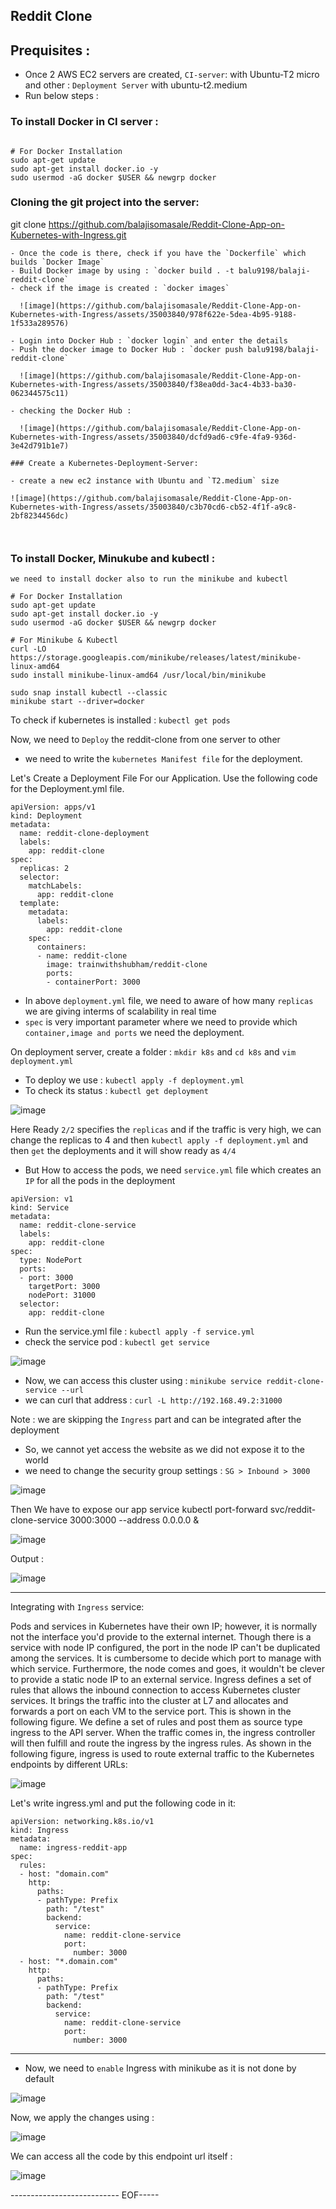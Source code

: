 ## Reddit Clone 


## Prequisites : 

- Once 2 AWS EC2 servers are created, `CI-server`: with Ubuntu-T2 micro and other : `Deployment Server` with ubuntu-t2.medium
- Run below steps :

### To install Docker in CI server : 
```

# For Docker Installation
sudo apt-get update
sudo apt-get install docker.io -y
sudo usermod -aG docker $USER && newgrp docker

```
### Cloning the git project into the server: 

git clone https://github.com/balajisomasale/Reddit-Clone-App-on-Kubernetes-with-Ingress.git
```
- Once the code is there, check if you have the `Dockerfile` which builds `Docker Image`
- Build Docker image by using : `docker build . -t balu9198/balaji-reddit-clone`
- check if the image is created : `docker images`

  ![image](https://github.com/balajisomasale/Reddit-Clone-App-on-Kubernetes-with-Ingress/assets/35003840/978f622e-5dea-4b95-9188-1f533a289576)

- Login into Docker Hub : `docker login` and enter the details
- Push the docker image to Docker Hub : `docker push balu9198/balaji-reddit-clone`

  ![image](https://github.com/balajisomasale/Reddit-Clone-App-on-Kubernetes-with-Ingress/assets/35003840/f38ea0dd-3ac4-4b33-ba30-062344575c11)

- checking the Docker Hub :

  ![image](https://github.com/balajisomasale/Reddit-Clone-App-on-Kubernetes-with-Ingress/assets/35003840/dcfd9ad6-c9fe-4fa9-936d-3e42d791b1e7)

### Create a Kubernetes-Deployment-Server:

- create a new ec2 instance with Ubuntu and `T2.medium` size

![image](https://github.com/balajisomasale/Reddit-Clone-App-on-Kubernetes-with-Ingress/assets/35003840/c3b70cd6-cb52-4f1f-a9c8-2bf8234456dc)



```
### To install Docker, Minukube and kubectl : 

```
we need to install docker also to run the minikube and kubectl

# For Docker Installation
sudo apt-get update
sudo apt-get install docker.io -y
sudo usermod -aG docker $USER && newgrp docker

# For Minikube & Kubectl
curl -LO https://storage.googleapis.com/minikube/releases/latest/minikube-linux-amd64
sudo install minikube-linux-amd64 /usr/local/bin/minikube 

sudo snap install kubectl --classic
minikube start --driver=docker
```
To check if kubernetes is installed : `kubectl get pods`

Now, we need to `Deploy` the reddit-clone from one server to other 

- we need to write the `kubernetes Manifest file` for the deployment.

Let's Create a Deployment File For our Application. Use the following code for the Deployment.yml file.

```
apiVersion: apps/v1
kind: Deployment
metadata:
  name: reddit-clone-deployment
  labels:
    app: reddit-clone
spec:
  replicas: 2
  selector:
    matchLabels:
      app: reddit-clone
  template:
    metadata:
      labels:
        app: reddit-clone
    spec:
      containers:
      - name: reddit-clone
        image: trainwithshubham/reddit-clone
        ports:
        - containerPort: 3000
```
- In above `deployment.yml` file, we need to aware of how many `replicas` we are giving interms of scalability in real time
- `spec` is very important parameter where we need to provide which `container,image and ports` we need the deployment.

On deployment server, create a folder : `mkdir k8s` and `cd k8s` and `vim deployment.yml`

- To deploy we use : `kubectl apply -f deployment.yml`
- To check its status : `kubectl get deployment`

![image](https://github.com/balajisomasale/Reddit-Clone-App-on-Kubernetes-with-Ingress/assets/35003840/ac4f94a5-80db-405a-9033-c85ca122c333)

Here Ready `2/2` specifies the `replicas` and if the traffic is very high, we can change the replicas to 4 and then `kubectl apply -f deployment.yml`
and then `get` the deployments and it will show ready as `4/4`

- But How to access the pods, we need `service.yml` file which creates an `IP` for all the pods in the deployment

```
apiVersion: v1
kind: Service
metadata:
  name: reddit-clone-service
  labels:
    app: reddit-clone
spec:
  type: NodePort
  ports:
  - port: 3000
    targetPort: 3000
    nodePort: 31000
  selector:
    app: reddit-clone

```
- Run the service.yml file : `kubectl apply -f service.yml`
- check the service pod : `kubectl get service`
  
![image](https://github.com/balajisomasale/Reddit-Clone-App-on-Kubernetes-with-Ingress/assets/35003840/c56767dd-b0d5-44c8-b7e2-4d13c98c941c)

- Now, we can access this cluster using : `minikube service reddit-clone-service --url`
- we can curl that address : `curl -L http://192.168.49.2:31000`

Note : we are skipping the `Ingress` part and can be integrated after the deployment 

- So, we cannot yet access the website as we did not expose it to the world
- we need to change the security group settings : `SG > Inbound > 3000 `

![image](https://github.com/balajisomasale/Reddit-Clone-App-on-Kubernetes-with-Ingress/assets/35003840/aef99d9d-3690-4ef5-b136-2b870bb2adc9)

Then We have to expose our app service kubectl port-forward svc/reddit-clone-service 3000:3000 --address 0.0.0.0 &

![image](https://github.com/balajisomasale/Reddit-Clone-App-on-Kubernetes-with-Ingress/assets/35003840/7c7b4388-187a-423f-9a53-b7b83104af44)

Output : 

![image](https://github.com/balajisomasale/Reddit-Clone-App-on-Kubernetes-with-Ingress/assets/35003840/10cc2715-8842-46aa-9a3a-f20df2563be2)

---------------------

Integrating with `Ingress` service: 

Pods and services in Kubernetes have their own IP; however, it is normally not the interface you'd provide to the external internet. Though there is a service with node IP configured, the port in the node IP can't be duplicated among the services. It is cumbersome to decide which port to manage with which service. Furthermore, the node comes and goes, it wouldn't be clever to provide a static node IP to an external service. Ingress defines a set of rules that allows the inbound connection to access Kubernetes cluster services. It brings the traffic into the cluster at L7 and allocates and forwards a port on each VM to the service port. This is shown in the following figure. We define a set of rules and post them as source type ingress to the API server. When the traffic comes in, the ingress controller will then fulfill and route the ingress by the ingress rules. As shown in the following figure, ingress is used to route external traffic to the Kubernetes endpoints by different URLs:

![image](https://github.com/balajisomasale/Reddit-Clone-App-on-Kubernetes-with-Ingress/assets/35003840/03bd4710-e65a-487c-8d6c-7c60ac245b52)


Let's write ingress.yml and put the following code in it:

```
apiVersion: networking.k8s.io/v1
kind: Ingress
metadata:
  name: ingress-reddit-app
spec:
  rules:
  - host: "domain.com"
    http:
      paths:
      - pathType: Prefix
        path: "/test"
        backend:
          service:
            name: reddit-clone-service
            port:
              number: 3000
  - host: "*.domain.com"
    http:
      paths:
      - pathType: Prefix
        path: "/test"
        backend:
          service:
            name: reddit-clone-service
            port:
              number: 3000

```

------

- Now, we need to `enable` Ingress with minikube as it is not done by default

![image](https://github.com/balajisomasale/Reddit-Clone-App-on-Kubernetes-with-Ingress/assets/35003840/334bd9ab-c8f3-4bde-8f01-49cfa2690404)

Now, we apply the changes using :

![image](https://github.com/balajisomasale/Reddit-Clone-App-on-Kubernetes-with-Ingress/assets/35003840/c4891dc0-3f0c-4ff6-99bf-1229623ef820)

We can access all the code by this endpoint url itself : 

![image](https://github.com/balajisomasale/Reddit-Clone-App-on-Kubernetes-with-Ingress/assets/35003840/71ce93c4-af90-4efd-86b8-5d9cea2bc885)

--------------------------- EOF----- 
